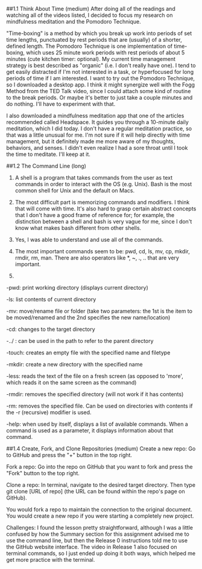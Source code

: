 ##1.1 Think About Time (medium)
After doing all of the readings and watching all of the videos listed, I decided to focus my research on mindfulness meditation and the Pomodoro Technique.

"Time-boxing" is a method by which you break up work into periods of set time lengths, punctuated by rest periods that are (usually) of a shorter, defined length. The Pomodoro Technique is one implementation of time-boxing, which uses 25 minute work periods with rest periods of about 5 minutes (cute kitchen timer: optional). My current time management strategy is best described as "organic" (i.e. I don't really have one). I tend to get easily distracted if I'm not interested in a task, or hyperfocused for long periods of time if I am interested. I want to try out the Pomodoro Technique, so I downloaded a desktop app. I think it might synergize well with the Fogg Method from the TED Talk video, since I could attach some kind of routine to the break periods. Or maybe it's better to just take a couple minutes and do nothing. I'll have to experiment with that.

I also downloaded a mindfulness meditation app that one of the articles recommended called Headspace. It guides you through a 10-minute daily meditation, which I did today. I don't have a regular meditation practice, so that was a little unusual for me. I'm not sure if it will help directly with time management, but it definitely made me more aware of my thoughts, behaviors, and senses. I didn't even realize I had a sore throat until I took the time to meditate. I'll keep at it.

##1.2 The Command Line (long)
1. A shell is a program that takes commands from the user as text commands in order to interact with the OS (e.g. Unix). Bash is the most common shell for Unix and the default on Macs.

2. The most difficult part is memorizing commands and modifiers. I think that will come with time. It's also hard to grasp certain abstract concepts that I don't have a good frame of reference for; for example, the distinction between a shell and bash is very vague for me, since I don't know what makes bash different from other shells.

3. Yes, I was able to understand and use all of the commands.

4. The most important commands seem to be: pwd, cd, ls, mv, cp, mkdir, rmdir, rm, man. There are also operators like *, ~, ., .. that are very important.

5.

-pwd: print working directory (displays current directory)

-ls: list contents of current directory

-mv: move/rename file or folder (take two parameters: the 1st is the item to be moved/renamed and the 2nd specifies the new name/location)

-cd: changes to the target directory

-../ : can be used in the path to refer to the parent directory

-touch: creates an empty file with the specified name and filetype

-mkdir: create a new directory with the specified name

-less: reads the text of the file on a fresh screen (as opposed to 'more', which reads it on the same screen as the command)

-rmdir: removes the specified directory (will not work if it has contents)

-rm: removes the specified file. Can be used on directories with contents if the -r (recursive) modifier is used.

-help: when used by itself, displays a list of available commands. When a command is used as a parameter, it displays information about that command.

##1.4 Create, Fork, and Clone Repositories (medium)
Create a new repo: Go to GitHub and press the "+" button in the top right.

Fork a repo: Go into the repo on GitHub that you want to fork and press the "Fork" button to the top right.

Clone a repo: In terminal, navigate to the desired target directory. Then type git clone [URL of repo] (the URL can be found within the repo's page on GitHub).

You would fork a repo to maintain the connection to the original document. You would create a new repo if you were starting a completely new project.

Challenges: I found the lesson pretty straightforward, although I was a little confused by how the Summary section for this assignment advised me to use the command line, but then the Release 0 instructions told me to use the GitHub website interface. The video in Release 1 also focused on terminal commands, so I just ended up doing it both ways, which helped me get more practice with the terminal.